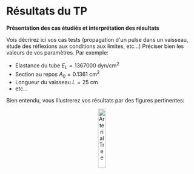 # Résultats du TP

**Présentation des cas étudiés et interprétation des résultats**

Vois décrirez ici vos cas tests (propagation d'un pulse dans un vaisseau, 
étude des réflexions aux conditions aux limites, etc...)
Préciser bien les valeurs de vos paramètres. Par exemple:
 - Elastance du tube $E_L=1367000$ dyn/cm$^2$
 - Section au repos $A_0=0.1361$ cm$^2$
 - Longueur du vaisseau $L=25$ cm
 - etc...

Bien entendu, vous illustrerez vos résultats par des figures pertinentes:
<p align="center">
<img src="image/TP/arterial_tree.jpg" alt="Arterial Tree" style="width:20%; border:0;">
</p>
